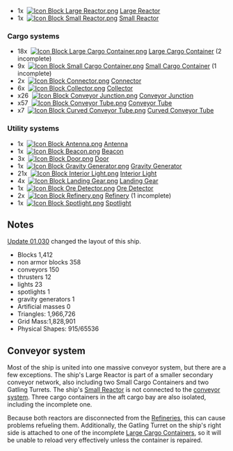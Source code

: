 
*   1x  [![Icon Block Large Reactor.png](https://spaceengineers.wiki.gg/images/thumb/Icon_Block_Large_Reactor.png/21px-Icon_Block_Large_Reactor.png?f77bf9)](https://spaceengineers.wiki.gg/wiki/Large_Reactor "Large Reactor") [Large Reactor](https://spaceengineers.wiki.gg/wiki/Large_Reactor "Large Reactor")
*   1x  [![Icon Block Small Reactor.png](https://spaceengineers.wiki.gg/images/thumb/Icon_Block_Small_Reactor.png/21px-Icon_Block_Small_Reactor.png?64124d)](https://spaceengineers.wiki.gg/wiki/Small_Reactor "Small Reactor") [Small Reactor](https://spaceengineers.wiki.gg/wiki/Small_Reactor "Small Reactor")

### Cargo systems

*   18x  [![Icon Block Large Cargo Container.png](https://spaceengineers.wiki.gg/images/thumb/Icon_Block_Large_Cargo_Container.png/21px-Icon_Block_Large_Cargo_Container.png?b155ac)](https://spaceengineers.wiki.gg/wiki/Large_Cargo_Container "Large Cargo Container") [Large Cargo Container](https://spaceengineers.wiki.gg/wiki/Large_Cargo_Container "Large Cargo Container") (2 incomplete)
*   9x  [![Icon Block Small Cargo Container.png](https://spaceengineers.wiki.gg/images/thumb/Icon_Block_Small_Cargo_Container.png/21px-Icon_Block_Small_Cargo_Container.png?4af936)](https://spaceengineers.wiki.gg/wiki/Small_Cargo_Container "Small Cargo Container") [Small Cargo Container](https://spaceengineers.wiki.gg/wiki/Small_Cargo_Container "Small Cargo Container") (1 incomplete)
*   2x  [![Icon Block Connector.png](https://spaceengineers.wiki.gg/images/thumb/Icon_Block_Connector.png/21px-Icon_Block_Connector.png?30a126)](https://spaceengineers.wiki.gg/wiki/Connector "Connector") [Connector](https://spaceengineers.wiki.gg/wiki/Connector "Connector")
*   6x  [![Icon Block Collector.png](https://spaceengineers.wiki.gg/images/thumb/Icon_Block_Collector.png/21px-Icon_Block_Collector.png?e28170)](https://spaceengineers.wiki.gg/wiki/Collector "Collector") [Collector](https://spaceengineers.wiki.gg/wiki/Collector "Collector")
*   x26  [![Icon Block Conveyor Junction.png](https://spaceengineers.wiki.gg/images/thumb/Icon_Block_Conveyor_Junction.png/21px-Icon_Block_Conveyor_Junction.png?500970)](https://spaceengineers.wiki.gg/wiki/Conveyor_Junction "Conveyor Junction") [Conveyor Junction](https://spaceengineers.wiki.gg/wiki/Conveyor_Junction "Conveyor Junction")
*   x57  [![Icon Block Conveyor Tube.png](https://spaceengineers.wiki.gg/images/thumb/Icon_Block_Conveyor_Tube.png/21px-Icon_Block_Conveyor_Tube.png?1768a0)](https://spaceengineers.wiki.gg/wiki/Conveyor_Tube "Conveyor Tube") [Conveyor Tube](https://spaceengineers.wiki.gg/wiki/Conveyor_Tube "Conveyor Tube")
*   x7  [![Icon Block Curved Conveyor Tube.png](https://spaceengineers.wiki.gg/images/thumb/Icon_Block_Curved_Conveyor_Tube.png/21px-Icon_Block_Curved_Conveyor_Tube.png?234f56)](https://spaceengineers.wiki.gg/wiki/Curved_Conveyor_Tube "Curved Conveyor Tube") [Curved Conveyor Tube](https://spaceengineers.wiki.gg/wiki/Curved_Conveyor_Tube "Curved Conveyor Tube")

### Utility systems

*   1x  [![Icon Block Antenna.png](https://spaceengineers.wiki.gg/images/thumb/Icon_Block_Antenna.png/21px-Icon_Block_Antenna.png?35ae0b)](https://spaceengineers.wiki.gg/wiki/Antenna "Antenna") [Antenna](https://spaceengineers.wiki.gg/wiki/Antenna "Antenna")
*   1x  [![Icon Block Beacon.png](https://spaceengineers.wiki.gg/images/thumb/Icon_Block_Beacon.png/21px-Icon_Block_Beacon.png?3a6e97)](https://spaceengineers.wiki.gg/wiki/Beacon "Beacon") [Beacon](https://spaceengineers.wiki.gg/wiki/Beacon "Beacon")
*   3x  [![Icon Block Door.png](https://spaceengineers.wiki.gg/images/thumb/Icon_Block_Door.png/21px-Icon_Block_Door.png?322094)](https://spaceengineers.wiki.gg/wiki/Door "Door") [Door](https://spaceengineers.wiki.gg/wiki/Door "Door")
*   1x  [![Icon Block Gravity Generator.png](https://spaceengineers.wiki.gg/images/thumb/Icon_Block_Gravity_Generator.png/21px-Icon_Block_Gravity_Generator.png?9a1cf8)](https://spaceengineers.wiki.gg/wiki/Gravity_Generator "Gravity Generator") [Gravity Generator](https://spaceengineers.wiki.gg/wiki/Gravity_Generator "Gravity Generator")
*   21x  [![Icon Block Interior Light.png](https://spaceengineers.wiki.gg/images/thumb/Icon_Block_Interior_Light.png/21px-Icon_Block_Interior_Light.png?1abc4b)](https://spaceengineers.wiki.gg/wiki/Interior_Light "Interior Light") [Interior Light](https://spaceengineers.wiki.gg/wiki/Interior_Light "Interior Light")
*   4x  [![Icon Block Landing Gear.png](https://spaceengineers.wiki.gg/images/thumb/Icon_Block_Landing_Gear.png/21px-Icon_Block_Landing_Gear.png?d381be)](https://spaceengineers.wiki.gg/wiki/Landing_Gear "Landing Gear") [Landing Gear](https://spaceengineers.wiki.gg/wiki/Landing_Gear "Landing Gear")
*   1x  [![Icon Block Ore Detector.png](https://spaceengineers.wiki.gg/images/thumb/Icon_Block_Ore_Detector.png/21px-Icon_Block_Ore_Detector.png?11609e)](https://spaceengineers.wiki.gg/wiki/Ore_Detector "Ore Detector") [Ore Detector](https://spaceengineers.wiki.gg/wiki/Ore_Detector "Ore Detector")
*   2x  [![Icon Block Refinery.png](https://spaceengineers.wiki.gg/images/thumb/Icon_Block_Refinery.png/21px-Icon_Block_Refinery.png?a9b68a)](https://spaceengineers.wiki.gg/wiki/Refinery "Refinery") [Refinery](https://spaceengineers.wiki.gg/wiki/Refinery "Refinery") (1 incomplete)
*   1x  [![Icon Block Spotlight.png](https://spaceengineers.wiki.gg/images/thumb/Icon_Block_Spotlight.png/21px-Icon_Block_Spotlight.png?fdad17)](https://spaceengineers.wiki.gg/wiki/Spotlight "Spotlight") [Spotlight](https://spaceengineers.wiki.gg/wiki/Spotlight "Spotlight")

## Notes

[Update 01.030](https://spaceengineers.wiki.gg/wiki/Version/01.030 "Version/01.030") changed the layout of this ship.

*   Blocks 1,412
*   non armor blocks 358
*   conveyors 150
*   thrusters 12
*   lights 23
*   spotlights 1
*   gravity generators 1
*   Artificial masses 0
*   Triangles: 1,966,726
*   Grid Mass:1,828,901
*   Physical Shapes: 915/65536

## Conveyor system

Most of the ship is united into one massive conveyor system, but there are a few exceptions. The ship's Large Reactor is part of a smaller secondary conveyor network, also including two Small Cargo Containers and two Gatling Turrets. The ship's [Small Reactor](https://spaceengineers.wiki.gg/wiki/Small_Reactor "Small Reactor") is not connected to the [conveyor system](https://spaceengineers.wiki.gg/wiki/Conveyor_system "Conveyor system"). Three cargo containers in the aft cargo bay are also isolated, including the incomplete one.

Because both reactors are disconnected from the [Refineries](https://spaceengineers.wiki.gg/wiki/Refinery "Refinery"), this can cause problems refueling them. Additionally, the Gatling Turret on the ship's right side is attached to one of the incomplete [Large Cargo Containers](https://spaceengineers.wiki.gg/wiki/Large_Cargo_Container "Large Cargo Container"), so it will be unable to reload very effectively unless the container is repaired.
